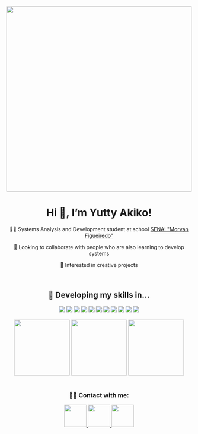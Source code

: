 <div align="center">
<img src="https://media.tenor.com/4ryx66tWEhcAAAAd/pixel-study.gif" width="500px">

<h1>Hi 👋, I’m Yutty Akiko!</h1>

<p>👨‍🎓 Systems Analysis and Development student at school <a href="https://mooca.sp.senai.br/">SENAI "Morvan Figueiredo"</a></p>
<p>💞️ Looking to collaborate with people who are also learning to develop systems</p>
<p>👀 Interested in creative projects</p>


<br>

<h2>🚀 Developing my skills in...</h2>

<div>
  <img src="https://img.shields.io/badge/HTML5-E34F26?style=for-the-badge&logo=html5&logoColor=white"><!-- HTML5 -->
  <img src="https://img.shields.io/badge/CSS3-1572B6?style=for-the-badge&logo=css3&logoColor=white"><!-- CSS3 -->
  <img src="https://img.shields.io/badge/JavaScript-F7DF1E?style=for-the-badge&logo=javascript&logoColor=black"><!-- JavaScript -->
  <img src="https://img.shields.io/badge/Node.js-43853D?style=for-the-badge&logo=node.js&logoColor=white"><!-- Node.js -->
  <img src="https://img.shields.io/badge/Python-3776AB?style=for-the-badge&logo=python&logoColor=white"><!-- Python -->
  <img src="https://img.shields.io/badge/Java-ED8B00?style=for-the-badge&logo=openjdk&logoColor=white"><!-- Java -->
  <img src="https://img.shields.io/badge/Angular-DD0031?style=for-the-badge&logo=angular&logoColor=white"><!-- Angular -->
  <img src="https://img.shields.io/badge/Google_Cloud-4285F4?style=for-the-badge&logo=google-cloud&logoColor=white"><!-- Google Cloud -->
  <img src="https://img.shields.io/badge/Amazon_AWS-FF9900?style=for-the-badge&logo=amazonaws&logoColor=white"><!-- Amazon AWS -->
  <img src="https://img.shields.io/badge/microsoft%20azure-0089D6?style=for-the-badge&logo=microsoft-azure&logoColor=white"><!-- Microsoft Azure -->
  <img src="https://img.shields.io/badge/Figma-F24E1E?style=for-the-badge&logo=figma&logoColor=white"><!-- Figma -->
</div>

<br>

<div align="center">
  <a href="https://github.com/YuttyAkiko">
    <img height="150rem" src="https://github-readme-stats.vercel.app/api?username=YuttyAkiko&show_icons=true&theme=dracula"/>
    <img height="150rem" src="https://github-readme-stats.vercel.app/api/top-langs/?username=YuttyAkiko&layout=compact&langs_count=7&theme=dracula"/>
  </a>
  <img src="https://im2.ezgif.com/tmp/ezgif-2-ba65e9f163.gif" width="150px">
</div>

<br>
 
<h3>🙋‍♀️ Contact with me: </h3>

  <nav>
    <a href="https://www.linkedin.com/in/yutty-akiko/" target="_blank"><!-- LinkedIn -->
      <img src="https://img.icons8.com/?size=512&id=MR3dZdlA53te&format=png" width="60px">
    </a>
    <a href="https://www.instagram.com/yutty.tk/" target="_blank"><!-- Instagram -->
      <img src="https://img.icons8.com/?size=512&id=nj0Uj45LGUYh&format=png" width="60px">
    </a>
    <a href="mailto:yutty.akiko@gmail.com"><!-- Gmail -->
      <img src="https://img.icons8.com/?size=512&id=eFPBXQop6V2m&format=png" width="60px">
    </a>
  </nav>
</div>
